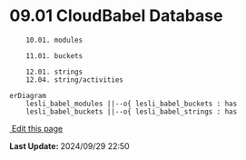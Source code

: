 # 09.01 CloudBabel Database

```plaintext
    10.01. modules

    11.01. buckets

    12.01. strings
    12.04. string/activities
```


```mermaid
erDiagram
    lesli_babel_modules ||--o{ lesli_babel_buckets : has
    lesli_babel_buckets ||--o{ lesli_babel_strings : has
```
<section class="lesli-documentation-footer">
    <p><a target="blank" href="https://github.com/LesliTech/LesliBabel/tree/master/docs/database.md"><i class="ri-external-link-fill"></i>&nbsp;Edit this page</a><p/>
    <p><b>Last Update: </b>2024/09/29 22:50</p>
</section>
<!-- This code was automatically generated -->
<!-- to update this docs please run rake docs:build -->
